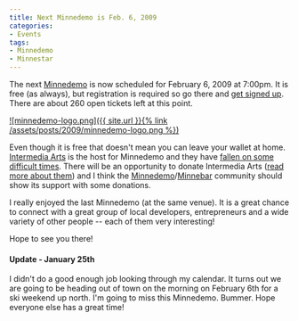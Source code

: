 ```yaml
---
title: Next Minnedemo is Feb. 6, 2009
categories:
- Events
tags:
- Minnedemo
- Minnestar
---
```


The next [Minnedemo](http://minnedemo.org/) is now scheduled for February 6, 2009 at 7:00pm. It is free (as always), but registration is required so go there and [get signed up](http://minnedemo.eventbrite.com/). There are about 260 open tickets left at this point.


[![minnedemo-logo.png]({{ site.url }}{% link /assets/posts/2009/minnedemo-logo.png %})](http://minnedemo.org/)

Even though it is free that doesn't mean you can leave your wallet at home. [Intermedia Arts](http://intermediaarts.org/) is the host for Minnedemo and they have [fallen on some difficult times](http://intermediaarts.org/updates.php#fastforward). There will be an opportunity to donate Intermedia Arts ([read more about them](http://intermediaarts.org/about/)) and I think the [Minnedemo](http://minnedemo.org/)/[Minnebar](http://barcamp.org/MinneBar) community should show its support with some donations.

I really enjoyed the last Minnedemo (at the same venue). It is a great chance to connect with a great group of local developers, entrepreneurs and a wide variety of other people -- each of them very interesting!

Hope to see you there!

#### Update - January 25th

I didn't do a good enough job looking through my calendar. It turns out we are going to be heading out of town on the morning on February 6th for a ski weekend up north. I'm going to miss this Minnedemo. Bummer. Hope everyone else has a great time!
